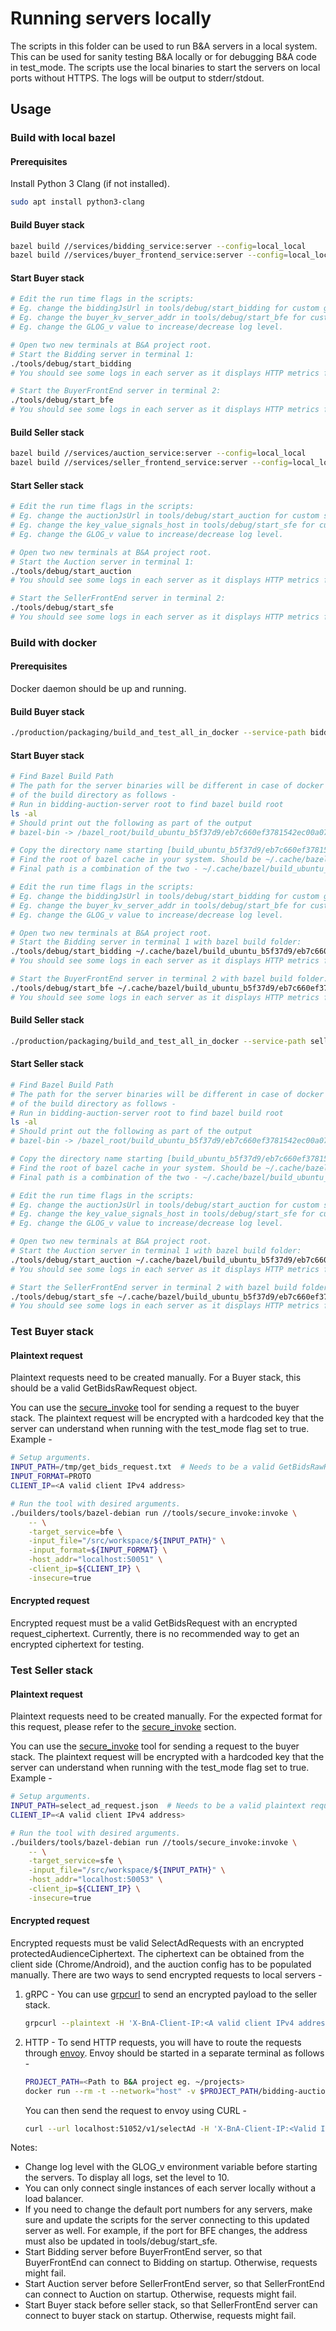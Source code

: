 # Running servers locally

The scripts in this folder can be used to run B&A servers in a local system. This can be used for
sanity testing B&A locally or for debugging B&A code in test_mode. The scripts use the local
binaries to start the servers on local ports without HTTPS. The logs will be output to
stderr/stdout.

## Usage

### Build with local bazel

#### Prerequisites

Install Python 3 Clang (if not installed).

```bash
sudo apt install python3-clang
```

#### Build Buyer stack

```bash
bazel build //services/bidding_service:server --config=local_local
bazel build //services/buyer_frontend_service:server --config=local_local
```

#### Start Buyer stack

```bash
# Edit the run time flags in the scripts:
# Eg. change the biddingJsUrl in tools/debug/start_bidding for custom generateBid script.
# Eg. change the buyer_kv_server_addr in tools/debug/start_bfe for custom KV server.
# Eg. change the GLOG_v value to increase/decrease log level.

# Open two new terminals at B&A project root.
# Start the Bidding server in terminal 1:
./tools/debug/start_bidding
# You should see some logs in each server as it displays HTTP metrics for the first call to the generateBid JS endpoint and some errors for OTEL collectors not found.

# Start the BuyerFrontEnd server in terminal 2:
./tools/debug/start_bfe
# You should see some logs in each server as it displays HTTP metrics for the first call to the KV server and some errors for OTEL collectors not found.
```

#### Build Seller stack

```bash
bazel build //services/auction_service:server --config=local_local
bazel build //services/seller_frontend_service:server --config=local_local
```

#### Start Seller stack

```bash
# Edit the run time flags in the scripts:
# Eg. change the auctionJsUrl in tools/debug/start_auction for custom scoreAd script.
# Eg. change the key_value_signals_host in tools/debug/start_sfe for custom KV server.
# Eg. change the GLOG_v value to increase/decrease log level.

# Open two new terminals at B&A project root.
# Start the Auction server in terminal 1:
./tools/debug/start_auction
# You should see some logs in each server as it displays HTTP metrics for the first call to the scoreAd JS endpoint and some errors for OTEL collectors not found.

# Start the SellerFrontEnd server in terminal 2:
./tools/debug/start_sfe
# You should see some logs in each server as it displays HTTP metrics for the first call to the KV server and some errors for OTEL collectors not found.
```

### Build with docker

#### Prerequisites

Docker daemon should be up and running.

#### Build Buyer stack

```bash
./production/packaging/build_and_test_all_in_docker --service-path bidding_service --service-path buyer_frontend_service --instance local --platform aws --build-flavor non_prod
```

#### Start Buyer stack

```bash
# Find Bazel Build Path
# The path for the server binaries will be different in case of docker builds. You can find the root
# of the build directory as follows -
# Run in bidding-auction-server root to find bazel build root
ls -al
# Should print out the following as part of the output
# bazel-bin -> /bazel_root/build_ubuntu_b5f37d9/eb7c660ef3781542ec00a071f7f762a5/execroot/__main__/bazel-out/k8-opt/bin

# Copy the directory name starting [build_ubuntu_b5f37d9/eb7c660ef3781542ec00a071f7f762a5]
# Find the root of bazel cache in your system. Should be ~/.cache/bazel/
# Final path is a combination of the two - ~/.cache/bazel/build_ubuntu_b5f37d9/eb7c660ef3781542ec00a071f7f762a5

# Edit the run time flags in the scripts:
# Eg. change the biddingJsUrl in tools/debug/start_bidding for custom generateBid script.
# Eg. change the buyer_kv_server_addr in tools/debug/start_bfe for custom KV server.
# Eg. change the GLOG_v value to increase/decrease log level.

# Open two new terminals at B&A project root.
# Start the Bidding server in terminal 1 with bazel build folder:
./tools/debug/start_bidding ~/.cache/bazel/build_ubuntu_b5f37d9/eb7c660ef3781542ec00a071f7f762a5
# You should see some logs in each server as it displays HTTP metrics for the first call to the generateBid JS endpoint and some errors for OTEL collectors not found.

# Start the BuyerFrontEnd server in terminal 2 with bazel build folder:
./tools/debug/start_bfe ~/.cache/bazel/build_ubuntu_b5f37d9/eb7c660ef3781542ec00a071f7f762a5
# You should see some logs in each server as it displays HTTP metrics for the first call to the KV server and some errors for OTEL collectors not found.
```

#### Build Seller stack

```bash
./production/packaging/build_and_test_all_in_docker --service-path seller_frontend_service --service-path auction_service --instance local --platform aws --build-flavor non_prod
```

#### Start Seller stack

```bash
# Find Bazel Build Path
# The path for the server binaries will be different in case of docker builds. You can find the root
# of the build directory as follows -
# Run in bidding-auction-server root to find bazel build root
ls -al
# Should print out the following as part of the output
# bazel-bin -> /bazel_root/build_ubuntu_b5f37d9/eb7c660ef3781542ec00a071f7f762a5/execroot/__main__/bazel-out/k8-opt/bin

# Copy the directory name starting [build_ubuntu_b5f37d9/eb7c660ef3781542ec00a071f7f762a5]
# Find the root of bazel cache in your system. Should be ~/.cache/bazel/
# Final path is a combination of the two - ~/.cache/bazel/build_ubuntu_b5f37d9/eb7c660ef3781542ec00a071f7f762a5

# Edit the run time flags in the scripts:
# Eg. change the auctionJsUrl in tools/debug/start_auction for custom scoreAd script.
# Eg. change the key_value_signals_host in tools/debug/start_sfe for custom KV server.
# Eg. change the GLOG_v value to increase/decrease log level.

# Open two new terminals at B&A project root.
# Start the Auction server in terminal 1 with bazel build folder:
./tools/debug/start_auction ~/.cache/bazel/build_ubuntu_b5f37d9/eb7c660ef3781542ec00a071f7f762a5
# You should see some logs in each server as it displays HTTP metrics for the first call to the scoreAd JS endpoint and some errors for OTEL collectors not found.

# Start the SellerFrontEnd server in terminal 2 with bazel build folder:
./tools/debug/start_sfe ~/.cache/bazel/build_ubuntu_b5f37d9/eb7c660ef3781542ec00a071f7f762a5
# You should see some logs in each server as it displays HTTP metrics for the first call to the KV server and some errors for OTEL collectors not found.
```

### Test Buyer stack

#### Plaintext request

Plaintext requests need to be created manually. For a Buyer stack, this should be a valid
GetBidsRawRequest object.

You can use the [secure_invoke] tool for sending a request to the buyer stack. The plaintext request
will be encrypted with a hardcoded key that the server can understand when running with the
test_mode flag set to true. Example -

```bash
# Setup arguments.
INPUT_PATH=/tmp/get_bids_request.txt  # Needs to be a valid GetBidsRawRequest
INPUT_FORMAT=PROTO
CLIENT_IP=<A valid client IPv4 address>

# Run the tool with desired arguments.
./builders/tools/bazel-debian run //tools/secure_invoke:invoke \
    -- \
    -target_service=bfe \
    -input_file="/src/workspace/${INPUT_PATH}" \
    -input_format=${INPUT_FORMAT} \
    -host_addr="localhost:50051" \
    -client_ip=${CLIENT_IP} \
    -insecure=true
```

#### Encrypted request

Encrypted request must be a valid GetBidsRequest with an encrypted request_ciphertext. Currently,
there is no recommended way to get an encrypted ciphertext for testing.

### Test Seller stack

#### Plaintext request

Plaintext requests need to be created manually. For the expected format for this request, please
refer to the [secure_invoke] section.

You can use the [secure_invoke] tool for sending a request to the buyer stack. The plaintext request
will be encrypted with a hardcoded key that the server can understand when running with the
test_mode flag set to true. Example -

```bash
# Setup arguments.
INPUT_PATH=select_ad_request.json  # Needs to be a valid plaintext request in the root of the B&A project (i.e. the path is .../bidding-auction-server/select_ad_request.json)
CLIENT_IP=<A valid client IPv4 address>

# Run the tool with desired arguments.
./builders/tools/bazel-debian run //tools/secure_invoke:invoke \
    -- \
    -target_service=sfe \
    -input_file="/src/workspace/${INPUT_PATH}" \
    -host_addr="localhost:50053" \
    -client_ip=${CLIENT_IP} \
    -insecure=true
```

#### Encrypted request

Encrypted requests must be valid SelectAdRequests with an encrypted protectedAudienceCiphertext. The
ciphertext can be obtained from the client side (Chrome/Android), and the auction config has to be
populated manually. There are two ways to send encrypted requests to local servers -

1. gRPC - You can use [grpcurl] to send an encrypted payload to the seller stack.

    ```bash
    grpcurl --plaintext -H 'X-BnA-Client-IP:<A valid client IPv4 address>' -H 'X-User-Agent:Mozilla/5.0 (Macintosh; Intel Mac OS X 10_15_7) AppleWebKit/537.36 (KHTML, like Gecko) Chrome/111.0.0.0 Safari/537.36' -H 'x-accept-language: en-US,en;q=0.9' -d '@' localhost:50053 privacy_sandbox.bidding_auction_servers.SellerFrontEnd/SelectAd < select_ad_request.json
    ```

2. HTTP - To send HTTP requests, you will have to route the requests through [envoy]. Envoy should
   be started in a separate terminal as follows -

    ```bash
    PROJECT_PATH=<Path to B&A project eg. ~/projects>
    docker run --rm -t --network="host" -v $PROJECT_PATH/bidding-auction-server/bazel-bin/api/bidding_auction_servers_descriptor_set.pb:/etc/envoy/bidding_auction_servers_descriptor_set.pb -v $(pwd)/logs:/logs -v $PROJECT_PATH/bidding-auction-server/tools/debug/envoy.yaml:/tmp/envoy.yaml envoyproxy/envoy:dev-3b18bc650237ce923176becc1e7ee0bd8de4b701 -c /tmp/envoy.yaml
    ```

    You can then send the request to envoy using CURL -

    ```bash
    curl --url localhost:51052/v1/selectAd -H 'X-BnA-Client-IP:<Valid IP address>' -H 'X-User-Agent:Mozilla/5.0 (Macintosh; Intel Mac OS X 10_15_7) AppleWebKit/537.36 (KHTML, like Gecko) Chrome/111.0.0.0 Safari/537.36' -H 'x-accept-language: en-US,en;q=0.9' -d "@select_ads_request.json"
    ```

Notes:

-   Change log level with the GLOG_v environment variable before starting the servers. To display
    all logs, set the level to 10.
-   You can only connect single instances of each server locally without a load balancer.
-   If you need to change the default port numbers for any servers, make sure and update the scripts
    for the server connecting to this updated server as well. For example, if the port for BFE
    changes, the address must also be updated in tools/debug/start_sfe.
-   Start Bidding server before BuyerFrontEnd server, so that BuyerFrontEnd can connect to Bidding
    on startup. Otherwise, requests might fail.
-   Start Auction server before SellerFrontEnd server, so that SellerFrontEnd can connect to Auction
    on startup. Otherwise, requests might fail.
-   Start Buyer stack before seller stack, so that SellerFrontEnd server can connect to buyer stack
    on startup. Otherwise, requests might fail.

[secure_invoke]:
    https://github.com/privacysandbox/bidding-auction-servers/tree/main/tools/secure_invoke
[grpcurl]: https://github.com/fullstorydev/grpcurl
[envoy]: https://github.com/envoyproxy/envoy
